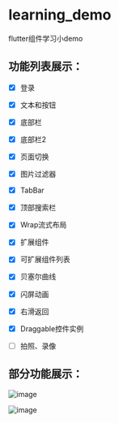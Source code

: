 # learning_demo

flutter组件学习小demo

## 功能列表展示：

- [x] 登录
- [x] 文本和按钮
- [x] 底部栏
- [x] 底部栏2
- [x] 页面切换
- [x] 图片过滤器
- [x] TabBar
- [x] 顶部搜索栏
- [x] Wrap流式布局
- [x] 扩展组件
- [x] 可扩展组件列表
- [x] 贝塞尔曲线
- [x] 闪屏动画
- [x] 右滑返回
- [x] Draggable控件实例
- [ ] 拍照、录像


## 部分功能展示：

![image](https://github.com/mygit-Hao/learning_demo/blob/master/lib/images/show1.png) 


![image](https://github.com/mygit-Hao/learning_demo/blob/master/lib/images/show2.png)
